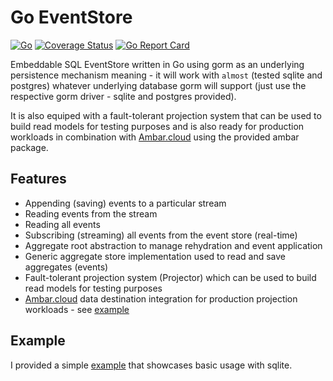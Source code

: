 # Go EventStore

[![Go](https://github.com/aneshas/eventstore/actions/workflows/go.yml/badge.svg?branch=master)](https://github.com/aneshas/eventstore/actions/workflows/go.yml)
[![Coverage Status](https://coveralls.io/repos/github/aneshas/eventstore/badge.svg)](https://coveralls.io/github/aneshas/eventstore)
[![Go Report Card](https://goreportcard.com/badge/github.com/aneshas/eventstore)](https://goreportcard.com/report/github.com/aneshas/eventstore)

Embeddable SQL EventStore written in Go using gorm as an underlying persistence mechanism meaning - it will work
with `almost` (tested sqlite and postgres) whatever underlying database gorm will support (just use the respective gorm driver - sqlite and postgres provided).

It is also equiped with a fault-tolerant projection system that can be used to build read models for testing purposes and is also ready for 
production workloads in combination with [Ambar.cloud](https://ambar.cloud/) using the provided ambar package.

## Features

- Appending (saving) events to a particular stream
- Reading events from the stream
- Reading all events
- Subscribing (streaming) all events from the event store (real-time)
- Aggregate root abstraction to manage rehydration and event application
- Generic aggregate store implementation used to read and save aggregates (events)
- Fault-tolerant projection system (Projector) which can be used to build read models for testing purposes
- [Ambar.cloud](https://ambar.cloud/) data destination integration for production projection workloads - see [example](example/)

## Example

I provided a simple [example](example/) that showcases basic usage with sqlite.